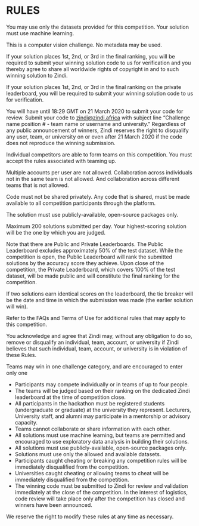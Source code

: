 # RULES
You may use only the datasets provided for this competition. Your solution must use machine learning.

This is a computer vision challenge. No metadata may be used.

If your solution places 1st, 2nd, or 3rd in the final ranking, you will be required to submit your winning solution code to us for verification and you thereby agree to share all worldwide rights of copyright in and to such winning solution to Zindi.

If your solution places 1st, 2nd, or 3rd in the final ranking on the private leaderboard, you will be required to submit your winning solution code to us for verification.

You will have until 18:29 GMT on 21 March 2020 to submit your code for review. Submit your code to zindi@zindi.africa with subject line “Challenge name position # - team name or username and university.” Regardless of any public announcement of winners, Zindi reserves the right to disqualify any user, team, or university on or even after 21 March 2020 if the code does not reproduce the winning submission.

Individual competitors are able to form teams on this competition. You must accept the rules associated with teaming up.

Multiple accounts per user are not allowed. Collaboration across individuals not in the same team is not allowed. And collaboration across different teams that is not allowed.

Code must not be shared privately. Any code that is shared, must be made available to all competition participants through the platform.

The solution must use publicly-available, open-source packages only.

Maximum 200 solutions submitted per day. Your highest-scoring solution will be the one by which you are judged.

Note that there are Public and Private Leaderboards. The Public Leaderboard excludes approximately 50% of the test dataset. While the competition is open, the Public Leaderboard will rank the submitted solutions by the accuracy score they achieve. Upon close of the competition, the Private Leaderboard, which covers 100% of the test dataset, will be made public and will constitute the final ranking for the competition.

If two solutions earn identical scores on the leaderboard, the tie breaker will be the date and time in which the submission was made (the earlier solution will win).

Refer to the FAQs and Terms of Use for additional rules that may apply to this competition.

You acknowledge and agree that Zindi may, without any obligation to do so, remove or disqualify an individual, team, account, or university if Zindi believes that such individual, team, account, or university is in violation of these Rules.

Teams may win in one challenge category, and are encouraged to enter only one

- Participants may compete individually or in teams of up to four people.
- The teams will be judged based on their ranking on the dedicated Zindi leaderboard at the time of competition close.
- All participants in the hackathon must be registered students (undergraduate or graduate) at the university they represent. Lecturers, University staff, and alumni may participate in a mentorship or advisory capacity.
- Teams cannot collaborate or share information with each other.
- All solutions must use machine learning, but teams are permitted and encouraged to use exploratory data analysis in building their solutions.
- All solutions must use publicly-available, open-source packages only.
- Solutions must use only the allowed and available datasets.
- Participants caught cheating or breaking any competition rules will be immediately disqualified from the competition.
- Universities caught cheating or allowing teams to cheat will be immediately disqualified from the competition.
- The winning code must be submitted to Zindi for review and validation immediately at the close of the competition. In the interest of logistics, code review will take place only after the competition has closed and winners have been announced.

We reserve the right to modify these rules at any time as necessary.
